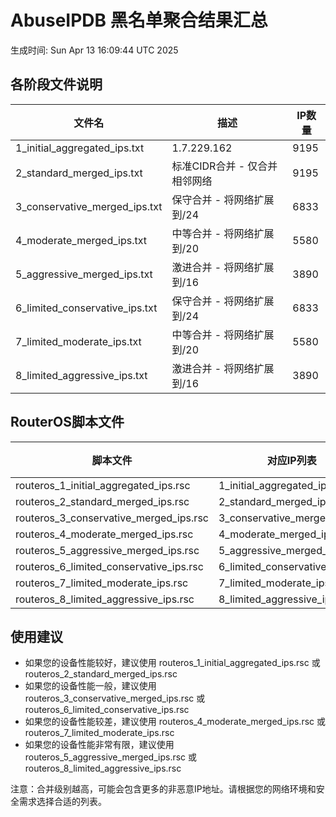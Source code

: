 # AbuseIPDB 黑名单聚合结果汇总
生成时间: Sun Apr 13 16:09:44 UTC 2025

## 各阶段文件说明

| 文件名 | 描述 | IP数量 |
|--------|------|--------|
| 1_initial_aggregated_ips.txt | 1.7.229.162 | 9195 |
| 2_standard_merged_ips.txt | 标准CIDR合并 - 仅合并相邻网络 | 9195 |
| 3_conservative_merged_ips.txt | 保守合并 - 将网络扩展到/24 | 6833 |
| 4_moderate_merged_ips.txt | 中等合并 - 将网络扩展到/20 | 5580 |
| 5_aggressive_merged_ips.txt | 激进合并 - 将网络扩展到/16 | 3890 |
| 6_limited_conservative_ips.txt | 保守合并 - 将网络扩展到/24 | 6833 |
| 7_limited_moderate_ips.txt | 中等合并 - 将网络扩展到/20 | 5580 |
| 8_limited_aggressive_ips.txt | 激进合并 - 将网络扩展到/16 | 3890 |

## RouterOS脚本文件

| 脚本文件 | 对应IP列表 | IP数量 |
|----------|------------|--------|
| routeros_1_initial_aggregated_ips.rsc | 1_initial_aggregated_ips.txt | 9195 |
| routeros_2_standard_merged_ips.rsc | 2_standard_merged_ips.txt | 9195 |
| routeros_3_conservative_merged_ips.rsc | 3_conservative_merged_ips.txt | 6833 |
| routeros_4_moderate_merged_ips.rsc | 4_moderate_merged_ips.txt | 5580 |
| routeros_5_aggressive_merged_ips.rsc | 5_aggressive_merged_ips.txt | 3890 |
| routeros_6_limited_conservative_ips.rsc | 6_limited_conservative_ips.txt | 6833 |
| routeros_7_limited_moderate_ips.rsc | 7_limited_moderate_ips.txt | 5580 |
| routeros_8_limited_aggressive_ips.rsc | 8_limited_aggressive_ips.txt | 3890 |

## 使用建议

- 如果您的设备性能较好，建议使用 routeros_1_initial_aggregated_ips.rsc 或 routeros_2_standard_merged_ips.rsc
- 如果您的设备性能一般，建议使用 routeros_3_conservative_merged_ips.rsc 或 routeros_6_limited_conservative_ips.rsc
- 如果您的设备性能较差，建议使用 routeros_4_moderate_merged_ips.rsc 或 routeros_7_limited_moderate_ips.rsc
- 如果您的设备性能非常有限，建议使用 routeros_5_aggressive_merged_ips.rsc 或 routeros_8_limited_aggressive_ips.rsc

注意：合并级别越高，可能会包含更多的非恶意IP地址。请根据您的网络环境和安全需求选择合适的列表。
